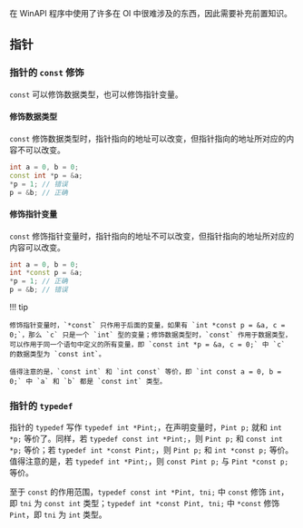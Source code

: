 在 WinAPI 程序中使用了许多在 OI 中很难涉及的东西，因此需要补充前置知识。

## 指针

### 指针的 `const` 修饰

`const` 可以修饰数据类型，也可以修饰指针变量。

#### 修饰数据类型

`const` 修饰数据类型时，指针指向的地址可以改变，但指针指向的地址所对应的内容不可以改变。

```cpp
int a = 0, b = 0;
const int *p = &a;
*p = 1; // 错误
p = &b; // 正确
```

#### 修饰指针变量

`const` 修饰指针变量时，指针指向的地址不可以改变，但指针指向的地址所对应的内容可以改变。

```cpp
int a = 0, b = 0;
int *const p = &a;
*p = 1; // 正确
p = &b; // 错误
```

!!! tip

    修饰指针变量时，`*const` 只作用于后面的变量，如果有 `int *const p = &a, c = 0;`，那么 `c` 只是一个 `int` 型的变量；修饰数据类型时，`const` 作用于数据类型，可以作用于同一个语句中定义的所有变量，即 `const int *p = &a, c = 0;` 中 `c` 的数据类型为 `const int`。

    值得注意的是，`const int` 和 `int const` 等价，即 `int const a = 0, b = 0;` 中 `a` 和 `b` 都是 `const int` 类型。

### 指针的 `typedef`

指针的 `typedef` 写作 `typedef int *Pint;`，在声明变量时，`Pint p;` 就和 `int *p;` 等价了。同样，若 `typedef const int *Pint;`，则 `Pint p;` 和 `const int *p;` 等价；若 `typedef int *const Pint;`，则 `Pint p;` 和 `int *const p;` 等价。值得注意的是，若 `typedef int *Pint;`，则 `const Pint p;` 与 `Pint *const p;` 等价。

至于 `const` 的作用范围，`typedef const int *Pint, tni;` 中 `const` 修饰 `int`，即 `tni` 为 `const int` 类型；`typedef int *const Pint, tni;` 中 `*const` 修饰 `Pint`，即 `tni` 为 `int` 类型。